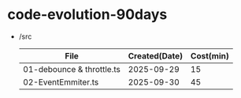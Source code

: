# code-evolution-90days

- /src

  | File                      | Created(Date) | Cost(min) |
  | ------------------------- | ------------- | --------- |
  | 01-debounce & throttle.ts | 2025-09-29    | 15        |
  | 02-EventEmmiter.ts        | 2025-09-30    | 45        |
